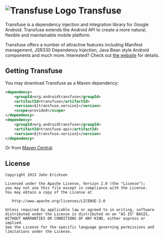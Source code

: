 # <img src="http://androidtransfuse.org/images/icon.png" itemprop="image" title="Transfuse Logo"/> Transfuse


Transfuse is a dependency injection and integration library for Google Android.  Transfuse extends the Android API to create a more natural, flexible and maintainable mobile platform.

Transfuse offers a number of attractive features including Manifest management, JSR330 Dependency Injection, Java Bean style Android components and much more.  Interested?  Check out [the website][1] for details.

## Getting Transfuse

You may download Transfuse as a Maven dependency:

```xml
<dependency>
    <groupId>org.androidtransfuse</groupId>
    <artifactId>transfuse</artifactId>
    <version>${transfuse.version}</version>
    <scope>provided</scope>
</dependency>
<dependency>
    <groupId>org.androidtransfuse</groupId>
    <artifactId>transfuse-api</artifactId>
    <version>${transfuse.version}</version>
</dependency>
```

Or from [Maven Central][2].

## License

    Copyright 2013 John Ericksen

    Licensed under the Apache License, Version 2.0 (the "License");
    you may not use this file except in compliance with the License.
    You may obtain a copy of the License at

       http://www.apache.org/licenses/LICENSE-2.0

    Unless required by applicable law or agreed to in writing, software
    distributed under the License is distributed on an "AS IS" BASIS,
    WITHOUT WARRANTIES OR CONDITIONS OF ANY KIND, either express or implied.
    See the License for the specific language governing permissions and
    limitations under the License.

[1]: http://androidtransfuse.org/
[2]: http://search.maven.org/#search%7Cga%7C1%7Cg%3A%22org.androidtransfuse%22
